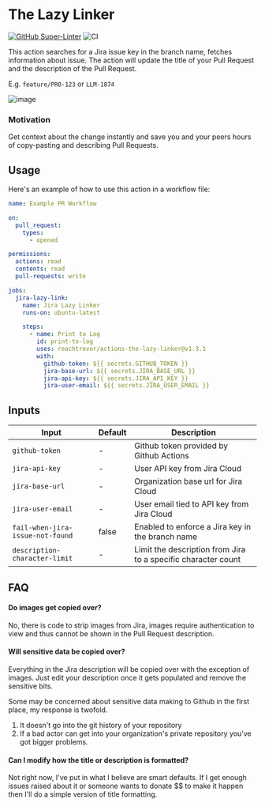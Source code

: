 # The Lazy Linker

[![GitHub Super-Linter](https://github.com/actions/hello-world-javascript-action/actions/workflows/linter.yml/badge.svg)](https://github.com/super-linter/super-linter)
![CI](https://github.com/actions/hello-world-javascript-action/actions/workflows/ci.yml/badge.svg)

This action searches for a Jira issue key in the branch name, fetches
information about issue. The action will update the title of your Pull Request
and the description of the Pull Request.

E.g. `feature/PRO-123` or `LLM-1874`

![image](https://github.com/user-attachments/assets/38493ab3-1afb-4c9f-85cb-9b116e13f9cb)

### Motivation

Get context about the change instantly and save you and your peers hours of
copy-pasting and describing Pull Requests.

## Usage

Here's an example of how to use this action in a workflow file:

```yaml
name: Example PR Workflow

on:
  pull_request:
    types:
      - opened

permissions:
  actions: read
  contents: read
  pull-requests: write

jobs:
  jira-lazy-link:
    name: Jira Lazy Linker
    runs-on: ubuntu-latest

    steps:
      - name: Print to Log
        id: print-to-log
        uses: reachtrevor/actions-the-lazy-linker@v1.3.1
        with:
          github-token: ${{ secrets.GITHUB_TOKEN }}
          jira-base-url: ${{ secrets.JIRA_BASE_URL }}
          jira-api-key: ${{ secrets.JIRA_API_KEY }}
          jira-user-email: ${{ secrets.JIRA_USER_EMAIL }}
```

## Inputs

| Input                            | Default | Description                                                   |
| -------------------------------- | ------- | ------------------------------------------------------------- |
| `github-token`                   | -       | Github token provided by Github Actions                       |
| `jira-api-key`                   | -       | User API key from Jira Cloud                                  |
| `jira-base-url`                  | -       | Organization base url for Jira Cloud                          |
| `jira-user-email`                | -       | User email tied to API key from Jira Cloud                    |
| `fail-when-jira-issue-not-found` | false   | Enabled to enforce a Jira key in the branch name              |
| `description-character-limit`    | -       | Limit the description from Jira to a specific character count |

## FAQ

#### Do images get copied over?

No, there is code to strip images from Jira, images require authentication to
view and thus cannot be shown in the Pull Request description.

#### Will sensitive data be copied over?

Everything in the Jira description will be copied over with the exception of
images. Just edit your description once it gets populated and remove the
sensitive bits.

Some may be concerned about sensitive data making to Github in the first place,
my response is twofold.

1. It doesn't go into the git history of your repository
2. If a bad actor can get into your organization's private repository you've got
   bigger problems.

#### Can I modify how the title or description is formatted?

Not right now, I've put in what I believe are smart defaults. If I get enough
issues raised about it or someone wants to donate $$ to make it happen then I'll
do a simple version of title formatting.
